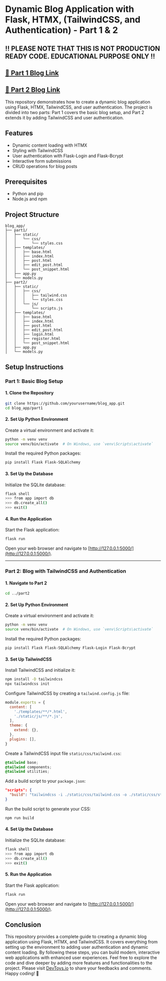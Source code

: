 # Dynamic Blog Application with Flask, HTMX, (TailwindCSS, and Authentication) - Part 1 & 2

## ‼️ PLEASE NOTE THAT THIS IS NOT PRODUCTION READY CODE. EDUCATIONAL PURPOSE ONLY  ‼️

## [🔗 Part 1 Blog Link](https://devtoys.io/2024/06/30/building-a-dynamic-blog-with-flask-and-htmx/)

## [🔗 Part 2 Blog Link](https://devtoys.io/2024/07/02/creating-a-dynamic-blog-with-flask-htmx-tailwindcss-and-authentication-part-2/)

This repository demonstrates how to create a dynamic blog application using Flask, HTMX, TailwindCSS, and user authentication. The project is divided into two parts: Part 1 covers the basic blog setup, and Part 2 extends it by adding TailwindCSS and user authentication.

## Features

- Dynamic content loading with HTMX
- Styling with TailwindCSS
- User authentication with Flask-Login and Flask-Bcrypt
- Interactive form submissions
- CRUD operations for blog posts

## Prerequisites

- Python and pip
- Node.js and npm

## Project Structure

```
blog_app/
├── part1/
│   ├── static/
│   │   └── css/
│   │       └── styles.css
│   ├── templates/
│   │   ├── base.html
│   │   ├── index.html
│   │   ├── post.html
│   │   ├── edit_post.html
│   │   └── post_snippet.html
│   ├── app.py
│   └── models.py
├── part2/
│   ├── static/
│   │   ├── css/
│   │   │   ├── tailwind.css
│   │   │   └── styles.css
│   │   └── js/
│   │       └── scripts.js
│   ├── templates/
│   │   ├── base.html
│   │   ├── index.html
│   │   ├── post.html
│   │   ├── edit_post.html
│   │   ├── login.html
│   │   ├── register.html
│   │   └── post_snippet.html
│   ├── app.py
│   └── models.py
```

## Setup Instructions

### Part 1: Basic Blog Setup

#### 1. Clone the Repository

```bash
git clone https://github.com/yourusername/blog_app.git
cd blog_app/part1
```

#### 2. Set Up Python Environment

Create a virtual environment and activate it:

```bash
python -m venv venv
source venv/bin/activate  # On Windows, use `venv\Scripts\activate`
```

Install the required Python packages:

```bash
pip install Flask Flask-SQLAlchemy
```

#### 3. Set Up the Database

Initialize the SQLite database:

```bash
flask shell
>>> from app import db
>>> db.create_all()
>>> exit()
```

#### 4. Run the Application

Start the Flask application:

```bash
flask run
```

Open your web browser and navigate to [http://127.0.0.1:5000/](http://127.0.0.1:5000/).

---

### Part 2: Blog with TailwindCSS and Authentication

#### 1. Navigate to Part 2

```bash
cd ../part2
```

#### 2. Set Up Python Environment

Create a virtual environment and activate it:

```bash
python -m venv venv
source venv/bin/activate  # On Windows, use `venv\Scripts\activate`
```

Install the required Python packages:

```bash
pip install Flask Flask-SQLAlchemy Flask-Login Flask-Bcrypt
```

#### 3. Set Up TailwindCSS

Install TailwindCSS and initialize it:

```bash
npm install -D tailwindcss
npx tailwindcss init
```

Configure TailwindCSS by creating a `tailwind.config.js` file:

```javascript
module.exports = {
  content: [
    './templates/**/*.html',
    './static/js/**/*.js',
  ],
  theme: {
    extend: {},
  },
  plugins: [],
}
```

Create a TailwindCSS input file `static/css/tailwind.css`:

```css
@tailwind base;
@tailwind components;
@tailwind utilities;
```

Add a build script to your `package.json`:

```json
"scripts": {
  "build": "tailwindcss -i ./static/css/tailwind.css -o ./static/css/styles.css --watch"
}
```

Run the build script to generate your CSS:

```bash
npm run build
```

#### 4. Set Up the Database

Initialize the SQLite database:

```bash
flask shell
>>> from app import db
>>> db.create_all()
>>> exit()
```

#### 5. Run the Application

Start the Flask application:

```bash
flask run
```

Open your web browser and navigate to [http://127.0.0.1:5000/](http://127.0.0.1:5000/).

## Conclusion

This repository provides a complete guide to creating a dynamic blog application using Flask, HTMX, and TailwindCSS. It covers everything from setting up the environment to adding user authentication and dynamic content loading. By following these steps, you can build modern, interactive web applications with enhanced user experiences. Feel free to explore the code and dive deeper by adding more features and functionalities to the project. Please visit [DevToys.io](https://devtoys.io) to share
your feedbacks and comments.
 Happy coding! 🚀
